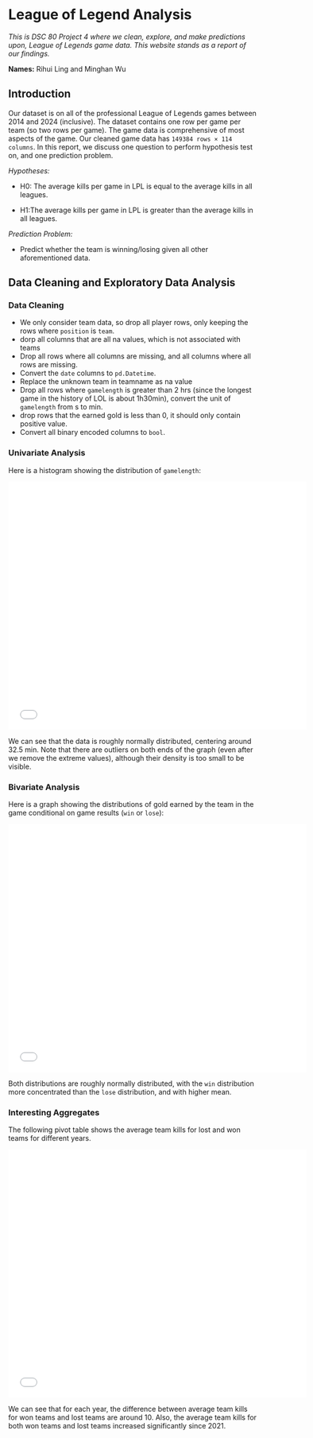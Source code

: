 # League of Legend Analysis
 *This is DSC 80 Project 4 where we clean, explore, and make predictions upon, League of Legends game data. This website stands as a report of our findings.*

**Names:** Rihui Ling and Minghan Wu

## Introduction

Our dataset is on all of the professional League of Legends games between 2014 and 2024 (inclusive).
The dataset contains one row per game per team (so two rows per game). The game data is comprehensive of most aspects of the game. Our cleaned game data has ```149384 rows × 114 columns```.
In this report, we discuss one question to perform hypothesis test on, and one prediction problem.

*Hypotheses:*
* H0: The average kills per game in LPL is equal to the average kills in all leagues.

* H1:The average kills per game in LPL is greater than the average kills in all leagues.

*Prediction Problem:*
* Predict whether the team is winning/losing given all other aforementioned data.

## Data Cleaning and Exploratory Data Analysis

### Data Cleaning

* We only consider team data, so drop all player rows, only keeping the rows where ```position``` is ```team```.
* dorp all columns that are all na values, which is not associated with teams
* Drop all rows where all columns are missing, and all columns where all rows are missing.
* Convert the ```date``` columns to ```pd.Datetime```.
* Replace the unknown team in teamname as na value
* Drop all rows where ```gamelength``` is greater than 2 hrs (since the longest game in the history of LOL is about 1h30min), convert the unit of ```gamelength``` from s to min.
* drop rows that the earned gold is less than 0, it should only contain positive value.
* Convert all binary encoded columns to ```bool```.

### Univariate Analysis

Here is a histogram showing the distribution of ```gamelength```:

<iframe 
src="img/distribution_of_game_length_(min).html" 
width=600 
height=500
frameBorder=0>
</iframe>

We can see that the data is roughly normally distributed, centering around 32.5 min. Note that there are outliers on both ends of the graph (even after we remove the extreme values), although their density is too small to be visible.

### Bivariate Analysis

Here is a graph showing the distributions of gold earned by the team in the game conditional on game results (```win``` or ```lose```):

<iframe 
src="img/distribution_of_earned_gold_each_game_condition_on_result.html" 
width=600 
height=500
frameBorder=0>
</iframe>

Both distributions are roughly normally distributed, with the ```win``` distribution more concentrated than the ```lose``` distribution, and with higher mean.

### Interesting Aggregates

The following pivot table shows the average team kills for lost and won teams for different years.

<iframe 
src="img/distribution_of_kills_per_game.html" 
width=600 
height=500
frameBorder=0>
</iframe>

We can see that for each year, the difference between average team kills for won teams and lost teams are around 10. Also, the average team kills for both won teams and lost teams increased significantly since 2021.